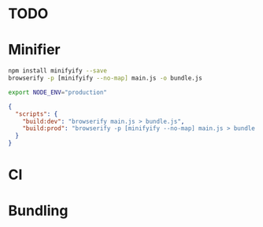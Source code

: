 # TODO

# Minifier

```bash
npm install minifyify --save
browserify -p [minifyify --no-map] main.js -o bundle.js

export NODE_ENV="production"
```

```json
{
  "scripts": {
    "build:dev": "browserify main.js > bundle.js",
    "build:prod": "browserify -p [minifyify --no-map] main.js > bundle.js"
  }
}
```

# CI

# Bundling
